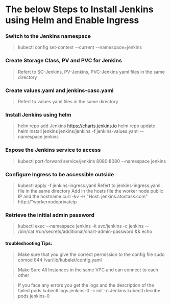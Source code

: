 # The below Steps to Install Jenkins using Helm and Enable Ingress

### Switch to the Jenkins namespace

> kubectl config set-context --current --namespace=jenkins

### Create Storage Class, PV and PVC for Jenkins
> Refert to SC-Jenkins, PV-Jenkins, PVC-Jenkins yaml files in the same directory

### Create values.yaml and jenkins-casc.yaml
> Refert to values yaml files in the same directory

### Install Jenkins using helm
> helm repo add Jenkins https://charts.jenkins.io
> helm repo update
> helm install jenkins jenkins/jenkins -f jenkins-values.yaml --namespace jenkins

### Expose the Jenkins service to access
> kubectl port-forward service/jenkins 8080:8080 --namespace jenkins

### Configure Ingress to be accessible outside
> kubectl apply -f jenkins-ingress.yaml
> Refert to jenkins-ingress.yaml file in the same directory
> Add in the hosts file the worker node public IP and the hostname
> curl -kv -H "Host: jenkins.atostask.com" http://"workernodeprivateip		

### Retrieve the initial admin password  
> kubectl exec --namespace jenkins -it svc/jenkins -c jenkins -- /bin/cat /run/secrets/additional/chart-admin-password && echo

#### troubleshooting Tips:
> Make sure that you give the correct permission to the config file 
> sudo chmod 644 /var/lib/kubelet/config.yaml

> Make Sure All Instances in the same VPC and can connect to each other

> If you face any errors you get the logs and the description of the failed pods
> kubectl logs jenkins-0 -c init -n Jenkins
> kubectl decribe pods jenkins-0
